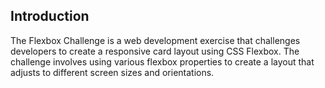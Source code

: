 ## Introduction

The Flexbox Challenge is a web development exercise that challenges developers to create a responsive card layout using CSS Flexbox. The challenge involves using various flexbox properties to create a layout that adjusts to different screen sizes and orientations.

